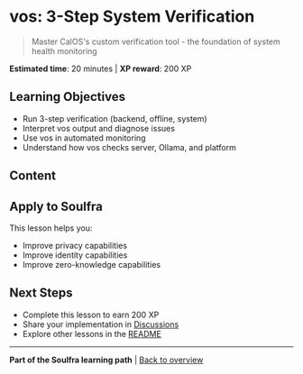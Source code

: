 # vos: 3-Step System Verification

> Master CalOS's custom verification tool - the foundation of system health monitoring

**Estimated time**: 20 minutes | **XP reward**: 200 XP

## Learning Objectives

- Run 3-step verification (backend, offline, system)
- Interpret vos output and diagnose issues
- Use vos in automated monitoring
- Understand how vos checks server, Ollama, and platform

## Content


## Apply to Soulfra

This lesson helps you:
- Improve privacy capabilities
- Improve identity capabilities
- Improve zero-knowledge capabilities

## Next Steps

- Complete this lesson to earn 200 XP
- Share your implementation in [Discussions](https://github.com/Soulfra/soulfra/discussions)
- Explore other lessons in the [README](../README.md)

---

**Part of the Soulfra learning path** | [Back to overview](../README.md)
